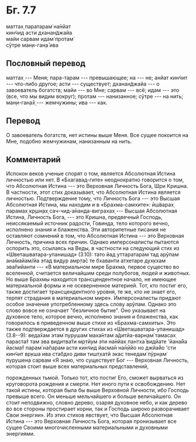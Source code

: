 # Бг. 7.7
маттах̣ паратарам̇ на̄нйат<br/>
кин̃чид асти дханан̃джайа<br/>
майи сарвам идам̇ протам̇<br/>
сӯтре ман̣и-ган̣а̄ ива
## Пословный перевод

маттах̣ --- Меня; пара-тарам --- превышающее; на --- не; анйат кин̃чит ---
что-либо другое; асти --- существует; дханан̃джайа --- о завоеватель
богатств; майи --- во Мне; сарвам --- всё; идам --- это (все, что мы
видим вокруг); протам --- нанизанное; сӯтре --- на нить; ман̣и-ган̣а̄х̣ ---
жемчужины; ива --- как.

## Перевод

О завоеватель богатств, нет истины выше Меня. Все сущее покоится на Мне,
подобно жемчужинам, нанизанным на нить.

## Комментарий

Испокон веков ученые спорят о том, является Абсолютная Истина личностью
или нет. В «Бхагавад-гите» неоднократно говорится о том, что Абсолютная
Истина --- это Верховная Личность Бога, Шри Кришна. В частности, этот
стих доказывает, что Абсолютная Истина является личностью. Подтверждение
тому, что Личность Бога --- это Высшая Абсолютная Истина, мы находим и в
«Брахма-самхите»: ӣш́варах̣ парамах̣ кр̣шн̣ах̣ сач-чид-а̄нанда-виграхах̣ ---
Высшая Абсолютная Истина, Личность Бога, --- это Кришна, предвечный
Господь, неиссякаемый источник радости, Говинда, тело которого вечно,
исполнено знания и блаженства. Эти авторитетные писания не оставляют
сомнений в том, что Абсолютная Истина --- это Верховная Личность,
причина всех причин. Однако имперсоналисты пытаются оспорить это,
ссылаясь на Веды, в частности на следующий стих из
«Шветашватара-упанишад» (3.10): тато йад уттаратарам̇ тад арӯпам
ана̄майам/йа этад видур амр̣та̄с те бхаванти атхетаре дух̣кхам эва̄пийанти
--- «В материальном мире Брахма, первое существо во вселенной, считается
величайшим среди полубогов, людей и животных. Но выше Брахмы находится
трансцендентное начало, не имеющее материальной формы и не оскверненное
материей. Тот, кто постиг его, также достигает трансцендентного уровня,
те же, кто не знает его, терпят страдания в материальном мире».
Имперсоналисты придают особое значение употребленному здесь слову
арӯпам. Однако это слово вовсе не означает "безличное бытие". Оно
указывает на духовное тело, которое вечно, исполнено знания и
блаженства, как говорилось в приведенном выше стихе из «Брахма-самхиты».
Это также подтверждается в других стихах из «Шветашватара-упанишад»
(3.8--9): веда̄хам этам̇ пурушам̇ маха̄нтам а̄дитйа-варн̣ам̇ тамасах̣ параста̄т
там эва видитва̄ти мр̣тйум эти на̄нйах̣ пантха̄ видйате 'йана̄йа йасма̄т парам̇
на̄парам асти кин̃чид йасма̄н на̄н̣ӣйо но джйа̄йо 'сти кин̃чит вр̣кша ива
стабдхо диви тишт̣хатй экас тенедам̇ пӯрн̣ам̇ пурушен̣а сарвам «Я знаю, что
существует Бог --- Верховная Личность, которая стоит выше всех
материальных представлений,

порожденных тьмой. Только тот, кто постиг Его, сможет вырваться из
круговорота рождения и смерти. Нет иного пути к освобождению. Нет такой
истины, которая была бы выше Верховной Личности, ибо Господь превыше
всего. Он меньше мельчайшего и больше величайшего. Он стоит неподвижно,
словно дерево, озаряя духовное небо, и как дерево во все стороны
простирает корни, так и Господь широко разворачивает Свои энергии». Из
этих стихов явствует, что Высшая Абсолютная Истина --- это Верховная
Личность Бога, которая пронизывает все сущее Своими многочисленными
материальными и духовными энергиями.
